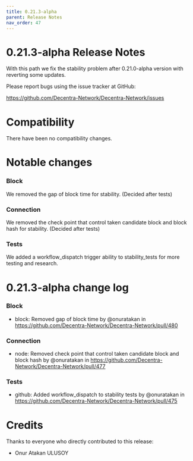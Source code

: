 ```yaml
---
title: 0.21.3-alpha
parent: Release Notes
nav_order: 47
---
```


# 0.21.3-alpha Release Notes

With this path we fix the stability problem after
0.21.0-alpha version with reverting some updates.

Please report bugs using the issue tracker at GitHub:

<https://github.com/Decentra-Network/Decentra-Network/issues>

# Compatibility

There have been no compatibility changes.

# Notable changes

### Block

We removed the gap of block time for stability. (Decided after tests)

### Connection

We removed the check point that control taken candidate block and block
hash for stability. (Decided after tests)

### Tests

We added a workflow_dispatch trigger ability to stability_tests for more
testing and research.

# 0.21.3-alpha change log

### Block

- block: Removed gap of block time by @onuratakan in https://github.com/Decentra-Network/Decentra-Network/pull/480

### Connection

- node: Removed check point that control taken candidate block and block hash by @onuratakan in https://github.com/Decentra-Network/Decentra-Network/pull/477

### Tests

- github: Added workflow_dispatch to stability tests by @onuratakan in https://github.com/Decentra-Network/Decentra-Network/pull/475

# Credits

Thanks to everyone who directly contributed to this release:

- Onur Atakan ULUSOY
